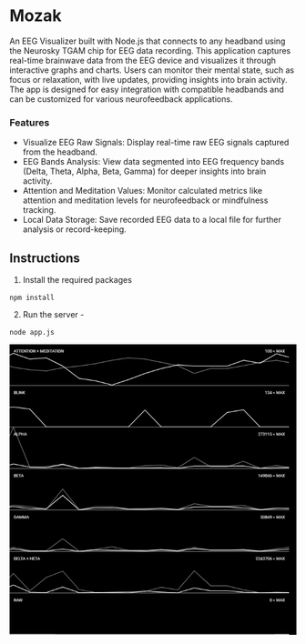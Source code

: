 # Mozak

An EEG Visualizer built with Node.js that connects to any headband using the Neurosky TGAM chip for EEG data recording. This application captures real-time brainwave data from the EEG device and visualizes it through interactive graphs and charts. Users can monitor their mental state, such as focus or relaxation, with live updates, providing insights into brain activity. The app is designed for easy integration with compatible headbands and can be customized for various neurofeedback applications.

### Features

- Visualize EEG Raw Signals: Display real-time raw EEG signals captured from the headband.
- EEG Bands Analysis: View data segmented into EEG frequency bands (Delta, Theta, Alpha, Beta, Gamma) for deeper insights into brain activity.
- Attention and Meditation Values: Monitor calculated metrics like attention and meditation levels for neurofeedback or mindfulness tracking.
- Local Data Storage: Save recorded EEG data to a local file for further analysis or record-keeping.

## Instructions

1. Install the required packages
````
npm install
````  
2. Run the server -

````
node app.js
````

![alt](https://github.com/black/mozak/blob/master/screencapture-localhost-3000-1520233749921.png)
